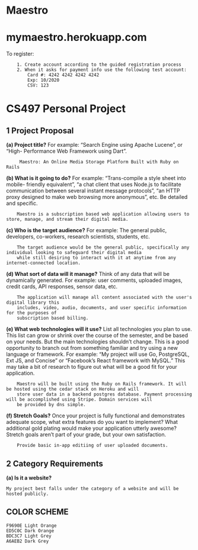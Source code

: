 # Maestro 
# mymaestro.herokuapp.com

To register:

		1. Create account according to the guided registration process
		2. When it asks for payment info use the following test account:
			Card #: 4242 4242 4242 4242
			Exp: 10/2020
			CSV: 123


# CS497 Personal Project

## 1 Project Proposal

**(a) Project title?** For example: “Search Engine using Apache Lucene”, or “High- Performance Web Framework using Dart”.
 		
		 Maestro: An Online Media Storage Platform Built with Ruby on Rails
		 
**(b) What is it going to do?** For example: “Trans-compile a style sheet into mobile- friendly equivalent”, 
    “a chat client that uses Node.js to facilitate communication between several instant message protocols”, 
    “an HTTP proxy designed to make web browsing more anonymous”, etc. Be detailed and specific. 	
		
		Maestro is a subscription based web application allowing users to store, manage, and stream their digital media.
		
**(c) Who is the target audience?** For example: The general public, developers, co-workers, research scientists, students, etc.
		
		The target audience would be the general public, specifically any individual looking to safeguard their digital media
		while still desiring to interact with it at anytime from any internet-connected location.

**(d) What sort of data will it manage?** Think of any data that will be dynamically generated. 
	For example: user comments, uploaded images, credit cards, API responses, sensor data, etc. 
		
		The application will manage all content associated with the user's digital library this
		includes, video, audio, documents, and user specific information for the purposes of 
		subscription based billing.
	
**(e) What web technologies will it use?** List all technologies you plan to use. This list can grow or shrink over the course 
	of the semester, and be based on your needs. But the main technologies shouldn’t change. This is a good opportunity to 
	branch out from something familiar and try using a new language or framework. For example: “My project will use Go, PostgreSQL, 
	Ext JS, and Concise” or “Facebook’s React framework with MySQL.” This may take a bit of research to figure out what will be a
	good fit for your application.
	
		Maestro will be built using the Ruby on Rails framework. It will be hosted using the cedar stack on Heroku and will
		store user data in a backend postgres database. Payment processing will be accomplished using Stripe. Domain services will
		be provided by dns simple.

**(f) Stretch Goals?** Once your project is fully functional and demonstrates adequate scope, what extra features do you want to implement? 
	What additional gold plating would make your application utterly awesome? Stretch goals aren’t part of your grade, but your own 
	satisfaction.
		
		Provide basic in-app editiing of user uploaded documents.

## 2 Category Requirements

**(a) Is it a website?**

	My project best falls under the category of a website and will be hosted publicly.
	
##  COLOR SCHEME

	F9690E Light Orange
	ED5C0C Dark Orange
	BDC3C7 Light Grey
	A6AEB2 Dark Grey
